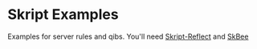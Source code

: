 # Skript Examples

Examples for server rules and qibs. You'll need [Skript-Reflect](https://github.com/SkriptLang/skript-reflect) and [SkBee](https://modrinth.com/plugin/skbee)
